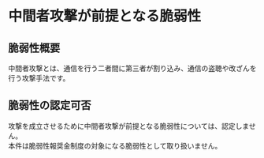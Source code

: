 中間者攻撃が前提となる脆弱性
===
## 脆弱性概要
中間者攻撃とは、通信を行う二者間に第三者が割り込み、通信の盗聴や改ざんを行う攻撃手法です。

## 脆弱性の認定可否
攻撃を成立させるために中間者攻撃が前提となる脆弱性については、認定しません。  
本件は脆弱性報奨金制度の対象になる脆弱性として取り扱いません。
